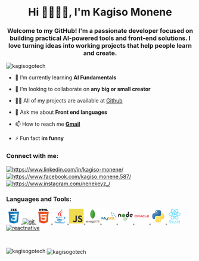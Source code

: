 <h1 align="center">Hi 👋🏾👋🏾, I'm Kagiso Monene</h1>
<h3 align="center">Welcome to my GitHub! I'm a passionate developer focused on building practical AI-powered tools and front-end solutions. I love turning ideas into working projects that help people learn and create.</h3>

<p align="left"> <img src="https://komarev.com/ghpvc/?username=kagisogotech&label=Profile%20views&color=0e75b6&style=flat" alt="kagisogotech" /> </p>


- 🌱 I’m currently learning **AI Fundamentals**

- 👯 I’m looking to collaborate on **any big or small creator**

- 👨‍💻 All of my projects are available at [Github](https://github.com/Kagisogotech?tab=repositories)

- 💬 Ask me about **Front end languages**

- 📫 How to reach me **[Gmail](kagiso.thierry31@gmail.com)**

- ⚡ Fun fact **im funny**

<h3 align="left">Connect with me:</h3>
<p align="left">
<a href="https://www.linkedin.com/in/kagiso-monene/" target="blank"><img align="center" src="https://raw.githubusercontent.com/rahuldkjain/github-profile-readme-generator/master/src/images/icons/Social/linked-in-alt.svg" alt="https://www.linkedin.com/in/kagiso-monene/" height="30" width="40" /></a>
<a href="https://www.facebook.com/kagiso.monene.587/" target="blank"><img align="center" src="https://raw.githubusercontent.com/rahuldkjain/github-profile-readme-generator/master/src/images/icons/Social/facebook.svg" alt="https://www.facebook.com/kagiso.monene.587/" height="30" width="40" /></a>
<a href="https://www.instagram.com/nenekeyz_/" target="blank"><img align="center" src="https://raw.githubusercontent.com/rahuldkjain/github-profile-readme-generator/master/src/images/icons/Social/instagram.svg" alt="https://www.instagram.com/nenekeyz_/" height="30" width="40" /></a>
</p>

<h3 align="left">Languages and Tools:</h3>
<p align="left"> <a href="https://www.w3schools.com/css/" target="_blank" rel="noreferrer"> <img src="https://raw.githubusercontent.com/devicons/devicon/master/icons/css3/css3-original-wordmark.svg" alt="css3" width="40" height="40"/> </a> <a href="https://git-scm.com/" target="_blank" rel="noreferrer"> <img src="https://www.vectorlogo.zone/logos/git-scm/git-scm-icon.svg" alt="git" width="40" height="40"/> </a> <a href="https://www.w3.org/html/" target="_blank" rel="noreferrer"> <img src="https://raw.githubusercontent.com/devicons/devicon/master/icons/html5/html5-original-wordmark.svg" alt="html5" width="40" height="40"/> </a> <a href="https://www.java.com" target="_blank" rel="noreferrer"> <img src="https://raw.githubusercontent.com/devicons/devicon/master/icons/java/java-original.svg" alt="java" width="40" height="40"/> </a> <a href="https://developer.mozilla.org/en-US/docs/Web/JavaScript" target="_blank" rel="noreferrer"> <img src="https://raw.githubusercontent.com/devicons/devicon/master/icons/javascript/javascript-original.svg" alt="javascript" width="40" height="40"/> </a> <a href="https://www.mongodb.com/" target="_blank" rel="noreferrer"> <img src="https://raw.githubusercontent.com/devicons/devicon/master/icons/mongodb/mongodb-original-wordmark.svg" alt="mongodb" width="40" height="40"/> </a> <a href="https://www.mysql.com/" target="_blank" rel="noreferrer"> <img src="https://raw.githubusercontent.com/devicons/devicon/master/icons/mysql/mysql-original-wordmark.svg" alt="mysql" width="40" height="40"/> </a> <a href="https://nodejs.org" target="_blank" rel="noreferrer"> <img src="https://raw.githubusercontent.com/devicons/devicon/master/icons/nodejs/nodejs-original-wordmark.svg" alt="nodejs" width="40" height="40"/> </a> <a href="https://www.oracle.com/" target="_blank" rel="noreferrer"> <img src="https://raw.githubusercontent.com/devicons/devicon/master/icons/oracle/oracle-original.svg" alt="oracle" width="40" height="40"/> </a> <a href="https://www.python.org" target="_blank" rel="noreferrer"> <img src="https://raw.githubusercontent.com/devicons/devicon/master/icons/python/python-original.svg" alt="python" width="40" height="40"/> </a> <a href="https://reactjs.org/" target="_blank" rel="noreferrer"> <img src="https://raw.githubusercontent.com/devicons/devicon/master/icons/react/react-original-wordmark.svg" alt="react" width="40" height="40"/> </a> <a href="https://reactnative.dev/" target="_blank" rel="noreferrer"> <img src="https://reactnative.dev/img/header_logo.svg" alt="reactnative" width="40" height="40"/> </a> </p>
<br>
<p><img align="left" src="https://github-readme-stats.vercel.app/api/top-langs?username=kagisogotech&show_icons=true&locale=en&layout=compact" alt="kagisogotech" /></p>
<p>&nbsp;<img align="center" src="https://github-readme-stats.vercel.app/api?username=kagisogotech&show_icons=true&locale=en" alt="kagisogotech" /></p>
